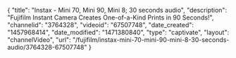 {
    "title": "Instax -  Mini 70, Mini 90, Mini 8; 30 seconds audio",
    "description": "Fujifilm Instant Camera Creates One-of-a-Kind Prints in 90 Seconds!",
    "channelid": "3764328",
    "videoid": "67507748",
    "date_created": "1457968414",
    "date_modified": "1471380840",
    "type": "captivate",
    "layout": "channelVideo",
    "url": "\/fujifilm\/instax-mini-70-mini-90-mini-8-30-seconds-audio\/3764328-67507748"
}